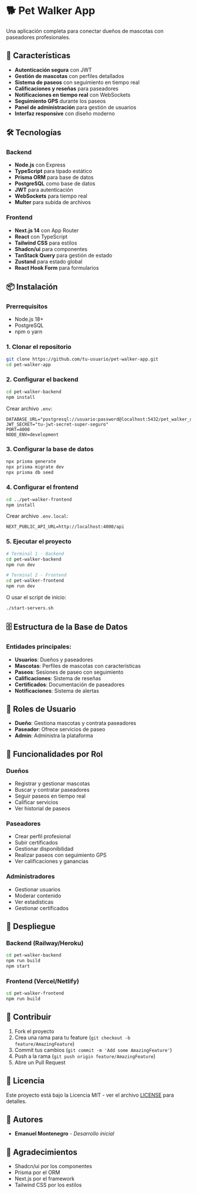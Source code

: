# 🐕 Pet Walker App

Una aplicación completa para conectar dueños de mascotas con paseadores profesionales.

## 🚀 Características

- **Autenticación segura** con JWT
- **Gestión de mascotas** con perfiles detallados
- **Sistema de paseos** con seguimiento en tiempo real
- **Calificaciones y reseñas** para paseadores
- **Notificaciones en tiempo real** con WebSockets
- **Seguimiento GPS** durante los paseos
- **Panel de administración** para gestión de usuarios
- **Interfaz responsive** con diseño moderno

## 🛠️ Tecnologías

### Backend

- **Node.js** con Express
- **TypeScript** para tipado estático
- **Prisma ORM** para base de datos
- **PostgreSQL** como base de datos
- **JWT** para autenticación
- **WebSockets** para tiempo real
- **Multer** para subida de archivos

### Frontend

- **Next.js 14** con App Router
- **React** con TypeScript
- **Tailwind CSS** para estilos
- **Shadcn/ui** para componentes
- **TanStack Query** para gestión de estado
- **Zustand** para estado global
- **React Hook Form** para formularios

## 📦 Instalación

### Prerrequisitos

- Node.js 18+
- PostgreSQL
- npm o yarn

### 1. Clonar el repositorio

```bash
git clone https://github.com/tu-usuario/pet-walker-app.git
cd pet-walker-app
```

### 2. Configurar el backend

```bash
cd pet-walker-backend
npm install
```

Crear archivo `.env`:

```env
DATABASE_URL="postgresql://usuario:password@localhost:5432/pet_walker_db"
JWT_SECRET="tu-jwt-secret-super-seguro"
PORT=4000
NODE_ENV=development
```

### 3. Configurar la base de datos

```bash
npx prisma generate
npx prisma migrate dev
npx prisma db seed
```

### 4. Configurar el frontend

```bash
cd ../pet-walker-frontend
npm install
```

Crear archivo `.env.local`:

```env
NEXT_PUBLIC_API_URL=http://localhost:4000/api
```

### 5. Ejecutar el proyecto

```bash
# Terminal 1 - Backend
cd pet-walker-backend
npm run dev

# Terminal 2 - Frontend
cd pet-walker-frontend
npm run dev
```

O usar el script de inicio:

```bash
./start-servers.sh
```

## 🗄️ Estructura de la Base de Datos

### Entidades principales:

- **Usuarios**: Dueños y paseadores
- **Mascotas**: Perfiles de mascotas con características
- **Paseos**: Sesiones de paseo con seguimiento
- **Calificaciones**: Sistema de reseñas
- **Certificados**: Documentación de paseadores
- **Notificaciones**: Sistema de alertas

## 🔐 Roles de Usuario

- **Dueño**: Gestiona mascotas y contrata paseadores
- **Paseador**: Ofrece servicios de paseo
- **Admin**: Administra la plataforma

## 📱 Funcionalidades por Rol

### Dueños

- Registrar y gestionar mascotas
- Buscar y contratar paseadores
- Seguir paseos en tiempo real
- Calificar servicios
- Ver historial de paseos

### Paseadores

- Crear perfil profesional
- Subir certificados
- Gestionar disponibilidad
- Realizar paseos con seguimiento GPS
- Ver calificaciones y ganancias

### Administradores

- Gestionar usuarios
- Moderar contenido
- Ver estadísticas
- Gestionar certificados

## 🚀 Despliegue

### Backend (Railway/Heroku)

```bash
cd pet-walker-backend
npm run build
npm start
```

### Frontend (Vercel/Netlify)

```bash
cd pet-walker-frontend
npm run build
```

## 🤝 Contribuir

1. Fork el proyecto
2. Crea una rama para tu feature (`git checkout -b feature/AmazingFeature`)
3. Commit tus cambios (`git commit -m 'Add some AmazingFeature'`)
4. Push a la rama (`git push origin feature/AmazingFeature`)
5. Abre un Pull Request

## 📄 Licencia

Este proyecto está bajo la Licencia MIT - ver el archivo [LICENSE](LICENSE) para detalles.

## 👥 Autores

- **Emanuel Montenegro** - _Desarrollo inicial_

## 🙏 Agradecimientos

- Shadcn/ui por los componentes
- Prisma por el ORM
- Next.js por el framework
- Tailwind CSS por los estilos
